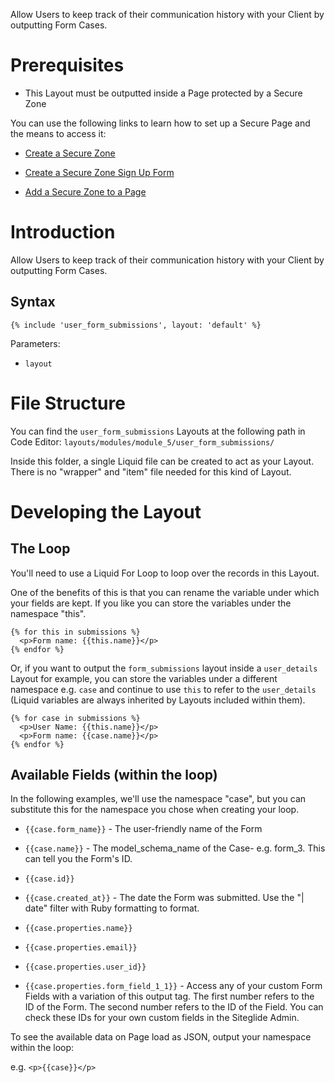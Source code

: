 Allow Users to keep track of their communication history with your Client by outputting Form Cases.

# Prerequisites

*   This Layout must be outputted inside a Page protected by a Secure Zone

You can use the following links to learn how to set up a Secure Page and the means to access it:

*   [Create a Secure Zone](https://help.siteglide.com/article/138-secure-zones-getting-started#2-creating-and-editing-a-secure-zone)

*   [Create a Secure Zone Sign Up Form](https://help.siteglide.com/article/138-secure-zones-getting-started#2-adding-a-sign-up-form)

*   [Add a Secure Zone to a Page](https://help.siteglide.com/article/138-secure-zones-getting-started#3-securing-pages)

# Introduction

Allow Users to keep track of their communication history with your Client by outputting Form Cases.

## Syntax

`{% include 'user_form_submissions', layout: 'default' %}`

Parameters:&#x20;

*   `layout `

# File Structure

You can find the `user_form_submissions` Layouts at the following path in Code Editor:
`layouts/modules/module_5/user_form_submissions/`&#x20;

Inside this folder, a single Liquid file can be created to act as your Layout. There is no "wrapper" and "item" file needed for this kind of Layout.&#x20;

# Developing the Layout

## The Loop

You'll need to use a Liquid For Loop to loop over the records in this Layout.&#x20;

One of the benefits of this is that you can rename the variable under which your fields are kept. If you like you can store the variables under the namespace "this".

```liquid
{% for this in submissions %}
  <p>Form name: {{this.name}}</p>
{% endfor %}
```

Or, if you want to output the `form_submissions` layout inside a `user_details` Layout for example, you can store the variables under a different namespace e.g. `case` and continue to use `this` to refer to the `user_details` (Liquid variables are always inherited by Layouts included within them).

```liquid
{% for case in submissions %}
  <p>User Name: {{this.name}}</p>
  <p>Form name: {{case.name}}</p>
{% endfor %}
```

## Available Fields (within the loop)

In the following examples, we'll use the namespace "case", but you can substitute this for the namespace you chose when creating your loop.

*   `{{case.form_name}}` - The user-friendly name of the Form

*   `{{case.name}}` - The model\_schema\_name of the Case- e.g. form\_3. This can tell you the Form's ID.

*   `{{case.id}}`

*   `{{case.created_at}}` - The date the Form was submitted. Use the "| date" filter with Ruby formatting to format.&#x20;

*   `{{case.properties.name}}`

*   `{{case.properties.email}}`

*   `{{case.properties.user_id}}`

*   `{{case.properties.form_field_1_1}}` - Access any of your custom Form Fields with a variation of this output tag. The first number refers to the ID of the Form. The second number refers to the ID of the Field. You can check these IDs for your own custom fields in the Siteglide Admin.&#x20;

To see the available data on Page load as JSON, output your namespace within the loop:

e.g.  `<p>{{case}}</p>`&#x20;

